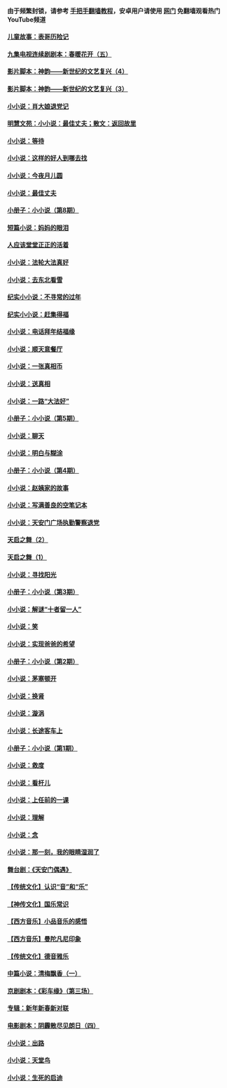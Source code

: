 #### 由于频繁封锁，请参考 [手把手翻墙教程](https://github.com/gfw-breaker/guides/wiki/)，安卓用户请使用 [网门](https://github.com/gfw-breaker/nogfw/blob/master/dl.md?t=05120100) 免翻墙观看热门YouTube频道 

#### [儿童故事：表哥历险记](../pages/328/383535.md?t=05120100) 

#### [九集电视连续剧剧本：春暖花开（五）](../pages/328/275919.md?t=05120100) 

#### [影片脚本：神韵——新世纪的文艺复兴（4）](../pages/328/266089.md?t=05120100) 

#### [影片脚本：神韵——新世纪的文艺复兴（3）](../pages/328/266087.md?t=05120100) 

#### [小小说：肖大娘退党记](../pages/328/239807.md?t=05120100) 

#### [明慧文苑：小小说：最佳丈夫；散文：返回故里](../pages/328/3439.md?t=05120100) 

#### [小小说：等待](../pages/328/223927.md?t=05120100) 

#### [小小说：这样的好人到哪去找](../pages/328/209396.md?t=05120100) 

#### [小小说：今夜月儿圆](../pages/328/193588.md?t=05120100) 

#### [小小说：最佳丈夫](../pages/328/190938.md?t=05120100) 

#### [小册子：小小说（第8期）](../pages/328/188202.md?t=05120100) 

#### [短篇小说：妈妈的眼泪](../pages/328/187712.md?t=05120100) 

#### [人应该堂堂正正的活着](../pages/328/182430.md?t=05120100) 

#### [小小说：法轮大法真好](../pages/328/174669.md?t=05120100) 

#### [小小说：去东北看雪](../pages/328/173882.md?t=05120100) 

#### [纪实小小说：不寻常的过年](../pages/328/173187.md?t=05120100) 

#### [纪实小小说：赶集得福](../pages/328/172652.md?t=05120100) 

#### [小小说：电话拜年结福缘](../pages/328/172533.md?t=05120100) 

#### [小小说：顺天意餐厅](../pages/328/170182.md?t=05120100) 

#### [小小说：一张真相币](../pages/328/169410.md?t=05120100) 

#### [小小说：送真相](../pages/328/166713.md?t=05120100) 

#### [小小说：一路“大法好”](../pages/328/162016.md?t=05120100) 

#### [小册子：小小说（第5期）](../pages/328/161131.md?t=05120100) 

#### [小小说：聊天](../pages/328/159640.md?t=05120100) 

#### [小小说：明白与糊涂](../pages/328/158101.md?t=05120100) 

#### [小册子：小小说（第4期）](../pages/328/158006.md?t=05120100) 

#### [小小说：赵姨家的故事](../pages/328/157843.md?t=05120100) 

#### [小小说：写满善良的空笔记本](../pages/328/157382.md?t=05120100) 

#### [小小说：天安门广场执勤警察退党](../pages/328/156982.md?t=05120100) 

#### [天启之舞（2）](../pages/328/153440.md?t=05120100) 

#### [天启之舞（1）](../pages/328/153439.md?t=05120100) 

#### [小小说：寻找阳光](../pages/328/153065.md?t=05120100) 

#### [小册子：小小说（第3期）](../pages/328/151715.md?t=05120100) 

#### [小小说：解谜“十者留一人”](../pages/328/148967.md?t=05120100) 

#### [小小说：笑](../pages/328/148905.md?t=05120100) 

#### [小小说：实现爸爸的希望](../pages/328/148096.md?t=05120100) 

#### [小册子：小小说（第2期）](../pages/328/147214.md?t=05120100) 

#### [小小说：茅塞顿开](../pages/328/147030.md?t=05120100) 

#### [小小说：换肾](../pages/328/146770.md?t=05120100) 

#### [小小说：漩涡](../pages/328/146683.md?t=05120100) 

#### [小小说：长途客车上](../pages/328/145076.md?t=05120100) 

#### [小册子：小小说（第1期）](../pages/328/143963.md?t=05120100) 

#### [小小说：救度](../pages/328/143927.md?t=05120100) 

#### [小小说：看杆儿](../pages/328/142137.md?t=05120100) 

#### [小小说：上任前的一课](../pages/328/140808.md?t=05120100) 

#### [小小说：理解](../pages/328/140476.md?t=05120100) 

#### [小小说：念](../pages/328/139513.md?t=05120100) 

#### [小小说：那一刻，我的眼睛湿润了](../pages/328/138476.md?t=05120100) 

#### [舞台剧：《天安门偶遇》](../pages/328/117155.md?t=05120100) 

#### [【传统文化】认识“音”和“乐”](../pages/328/108667.md?t=05120100) 

#### [【神传文化】国乐常识](../pages/328/104225.md?t=05120100) 

#### [【西方音乐】小品音乐的感悟](../pages/328/102924.md?t=05120100) 

#### [【西方音乐】曼陀凡尼印象](../pages/328/102922.md?t=05120100) 

#### [【传统文化】德音雅乐](../pages/328/102923.md?t=05120100) 

#### [中篇小说：清梅飘香（一）](../pages/328/101058.md?t=05120100) 

#### [京剧剧本：《彩车缘》（第三场）](../pages/328/96434.md?t=05120100) 

#### [专辑：新年新春新对联](../pages/328/94991.md?t=05120100) 

#### [电影剧本：阴霾散尽见朗日（四）](../pages/328/87081.md?t=05120100) 

#### [小小说：出路](../pages/328/84848.md?t=05120100) 

#### [小小说：天堂鸟](../pages/328/83084.md?t=05120100) 

#### [小小说：生死的启迪](../pages/328/70977.md?t=05120100) 

